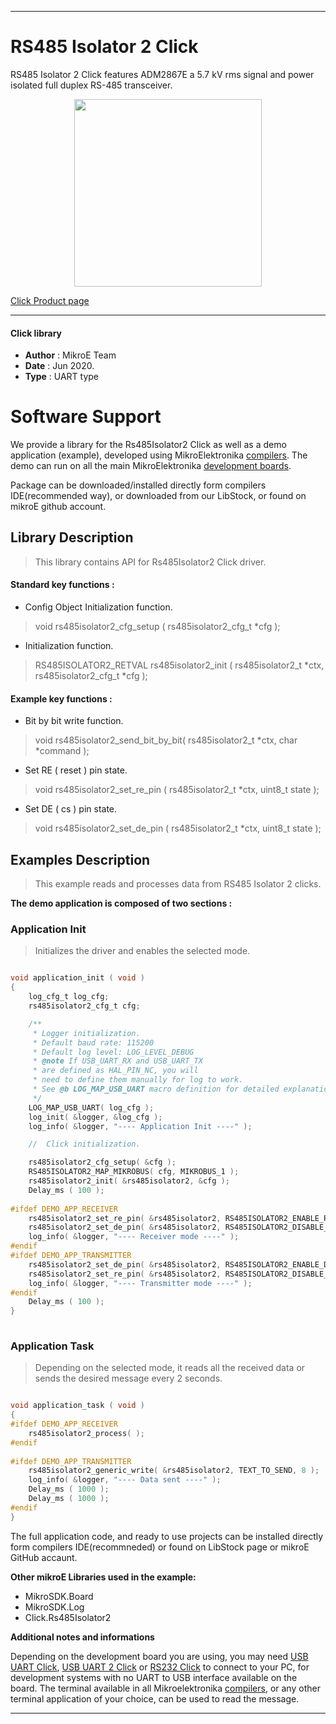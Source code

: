 
---
# RS485 Isolator 2 Click

RS485 Isolator 2 Click features ADM2867E a 5.7 kV rms signal and power isolated full duplex RS-485 transceiver.

<p align="center">
  <img src="https://download.mikroe.com/images/click_for_ide/rs485isolator2_click.png" height=300px>
</p>

[Click Product page](https://www.mikroe.com/rs485-isolator-2-click)

---


#### Click library 

- **Author**        : MikroE Team
- **Date**          : Jun 2020.
- **Type**          : UART type


# Software Support

We provide a library for the Rs485Isolator2 Click 
as well as a demo application (example), developed using MikroElektronika 
[compilers](https://shop.mikroe.com/compilers). 
The demo can run on all the main MikroElektronika [development boards](https://shop.mikroe.com/development-boards).

Package can be downloaded/installed directly form compilers IDE(recommended way), or downloaded from our LibStock, or found on mikroE github account. 

## Library Description

> This library contains API for Rs485Isolator2 Click driver.

#### Standard key functions :

- Config Object Initialization function.
> void rs485isolator2_cfg_setup ( rs485isolator2_cfg_t *cfg ); 
 
- Initialization function.
> RS485ISOLATOR2_RETVAL rs485isolator2_init ( rs485isolator2_t *ctx, rs485isolator2_cfg_t *cfg );

#### Example key functions :

- Bit by bit write function.
> void rs485isolator2_send_bit_by_bit( rs485isolator2_t *ctx, char *command );
 
- Set RE ( reset ) pin state.
> void rs485isolator2_set_re_pin ( rs485isolator2_t *ctx, uint8_t state );

- Set DE ( cs ) pin state.
> void rs485isolator2_set_de_pin ( rs485isolator2_t *ctx, uint8_t state );

## Examples Description

> This example reads and processes data from RS485 Isolator 2 clicks.

**The demo application is composed of two sections :**

### Application Init 

> Initializes the driver and enables the selected mode.

```c

void application_init ( void )
{
    log_cfg_t log_cfg;
    rs485isolator2_cfg_t cfg;

    /** 
     * Logger initialization.
     * Default baud rate: 115200
     * Default log level: LOG_LEVEL_DEBUG
     * @note If USB_UART_RX and USB_UART_TX 
     * are defined as HAL_PIN_NC, you will 
     * need to define them manually for log to work. 
     * See @b LOG_MAP_USB_UART macro definition for detailed explanation.
     */
    LOG_MAP_USB_UART( log_cfg );
    log_init( &logger, &log_cfg );
    log_info( &logger, "---- Application Init ----" );

    //  Click initialization.

    rs485isolator2_cfg_setup( &cfg );
    RS485ISOLATOR2_MAP_MIKROBUS( cfg, MIKROBUS_1 );
    rs485isolator2_init( &rs485isolator2, &cfg );
    Delay_ms ( 100 );
    
#ifdef DEMO_APP_RECEIVER
    rs485isolator2_set_re_pin( &rs485isolator2, RS485ISOLATOR2_ENABLE_RE );
    rs485isolator2_set_de_pin( &rs485isolator2, RS485ISOLATOR2_DISABLE_DE );
    log_info( &logger, "---- Receiver mode ----" );
#endif    
#ifdef DEMO_APP_TRANSMITTER
    rs485isolator2_set_de_pin( &rs485isolator2, RS485ISOLATOR2_ENABLE_DE );
    rs485isolator2_set_re_pin( &rs485isolator2, RS485ISOLATOR2_DISABLE_RE );
    log_info( &logger, "---- Transmitter mode ----" );
#endif    
    Delay_ms ( 100 );
}
  
```

### Application Task

> Depending on the selected mode, it reads all the received data or sends the desired message every 2 seconds.

```c

void application_task ( void )
{
#ifdef DEMO_APP_RECEIVER
    rs485isolator2_process( );
#endif    
    
#ifdef DEMO_APP_TRANSMITTER
    rs485isolator2_generic_write( &rs485isolator2, TEXT_TO_SEND, 8 );
    log_info( &logger, "---- Data sent ----" );
    Delay_ms ( 1000 );
    Delay_ms ( 1000 );
#endif    
} 

```

The full application code, and ready to use projects can be  installed directly form compilers IDE(recommneded) or found on LibStock page or mikroE GitHub accaunt.

**Other mikroE Libraries used in the example:** 

- MikroSDK.Board
- MikroSDK.Log
- Click.Rs485Isolator2

**Additional notes and informations**

Depending on the development board you are using, you may need 
[USB UART Click](https://shop.mikroe.com/usb-uart-click), 
[USB UART 2 Click](https://shop.mikroe.com/usb-uart-2-click) or 
[RS232 Click](https://shop.mikroe.com/rs232-click) to connect to your PC, for 
development systems with no UART to USB interface available on the board. The 
terminal available in all Mikroelektronika 
[compilers](https://shop.mikroe.com/compilers), or any other terminal application 
of your choice, can be used to read the message.



---
